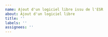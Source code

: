 ```yaml
---
name: Ajout d'un logiciel libre issu de l'ESR
about: Ajout d'un logiciel libre
title: ''
labels: ''
assignees: ''
---
```


<!-- URL du logiciel libre -->

<!-- URL de la structure de l'ESR qui le porte -->
